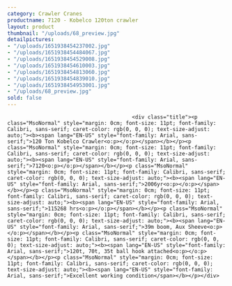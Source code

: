 ```yaml
---
category: Crawler Cranes
productname: 7120 - Kobelco 120ton crawler
layout: product
thumbnail: "/uploads/68_preview.jpg"
detailpictures:
- "/uploads/1651938454237002.jpg"
- "/uploads/1651938454484067.jpg"
- "/uploads/1651938454529008.jpg"
- "/uploads/1651938454610003.jpg"
- "/uploads/1651938454813060.jpg"
- "/uploads/1651938454839010.jpg"
- "/uploads/1651938454953001.jpg"
- "/uploads/68_preview.jpg"
sold: false
---
```


                                            <div class="title"><p class="MsoNormal" style="margin: 0cm; font-size: 11pt; font-family: Calibri, sans-serif; caret-color: rgb(0, 0, 0); text-size-adjust: auto;"><b><span lang="EN-US" style="font-family: Arial, sans-serif;">120 Ton Kobelco Crawler<o:p></o:p></span></b></p><p class="MsoNormal" style="margin: 0cm; font-size: 11pt; font-family: Calibri, sans-serif; caret-color: rgb(0, 0, 0); text-size-adjust: auto;"><b><span lang="EN-US" style="font-family: Arial, sans-serif;">7120<o:p></o:p></span></b></p><p class="MsoNormal" style="margin: 0cm; font-size: 11pt; font-family: Calibri, sans-serif; caret-color: rgb(0, 0, 0); text-size-adjust: auto;"><b><span lang="EN-US" style="font-family: Arial, sans-serif;">2006yr<o:p></o:p></span></b></p><p class="MsoNormal" style="margin: 0cm; font-size: 11pt; font-family: Calibri, sans-serif; caret-color: rgb(0, 0, 0); text-size-adjust: auto;"><b><span lang="EN-US" style="font-family: Arial, sans-serif;">115268 hrs<o:p></o:p></span></b></p><p class="MsoNormal" style="margin: 0cm; font-size: 11pt; font-family: Calibri, sans-serif; caret-color: rgb(0, 0, 0); text-size-adjust: auto;"><b><span lang="EN-US" style="font-family: Arial, sans-serif;">39m boom, Aux Sheeve<o:p></o:p></span></b></p><p class="MsoNormal" style="margin: 0cm; font-size: 11pt; font-family: Calibri, sans-serif; caret-color: rgb(0, 0, 0); text-size-adjust: auto;"><b><span lang="EN-US" style="font-family: Arial, sans-serif;">120t, 70t, 35t ball hook attached<o:p></o:p></span></b></p><p class="MsoNormal" style="margin: 0cm; font-size: 11pt; font-family: Calibri, sans-serif; caret-color: rgb(0, 0, 0); text-size-adjust: auto;"><b><span lang="EN-US" style="font-family: Arial, sans-serif;">Excellent working condition</span></b></p></div>

